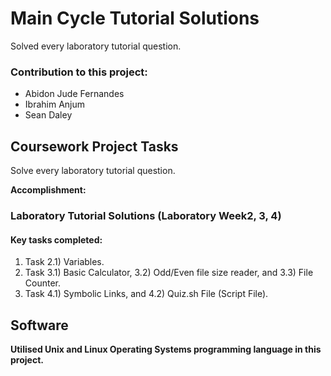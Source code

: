 # Main Cycle Tutorial Solutions

Solved every laboratory tutorial question.

### Contribution to this project:
- Abidon Jude Fernandes
- Ibrahim Anjum
- Sean Daley

## Coursework Project Tasks

Solve every laboratory tutorial question.

**Accomplishment:**

### Laboratory Tutorial Solutions (Laboratory Week2, 3, 4)
#### Key tasks completed:
1. Task 2.1) Variables.
2. Task 3.1) Basic Calculator, 3.2) Odd/Even file size reader, and 3.3) File Counter. 
3. Task 4.1) Symbolic Links, and 4.2) Quiz.sh File (Script File).


## Software
**Utilised Unix and Linux Operating Systems programming language in this project.**

